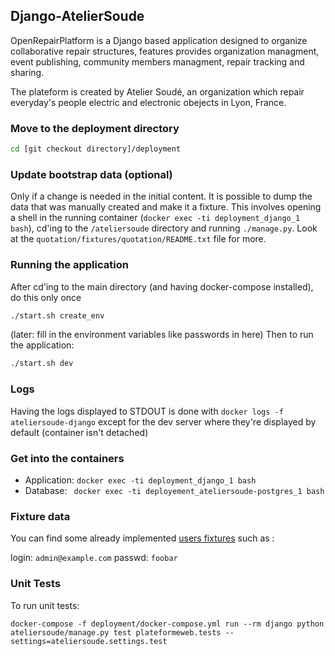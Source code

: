 ## Django-AtelierSoude

OpenRepairPlatform is a Django based application designed to organize collaborative repair structures, features provides organization managment, event publishing, community members managment, repair tracking and sharing.

The plateform is created by Atelier Soudé, an organization which repair everyday's people electric and electronic obejects in Lyon, France.

### Move to the deployment directory

```bash
cd [git checkout directory]/deployment
```

### Update bootstrap data (optional)

Only if a change is needed in the initial content. It is possible to dump the
data that was manually created and make it a fixture. This involves opening a
shell in the running container (`docker exec -ti deployment_django_1 bash`), cd'ing
to the `/ateliersoude` directory and running `./manage.py`. Look at the
`quotation/fixtures/quotation/README.txt` file for more.

### Running the application

After cd'ing to the main directory (and having docker-compose installed), do this only once
```bash
./start.sh create_env
```

(later: fill in the environment variables like passwords in here)
Then to run the application:

```bash
./start.sh dev
```

### Logs

Having the logs displayed to STDOUT is done with `docker logs -f ateliersoude-django`
except for the dev server where they're displayed by default (container isn't detached)

### Get into the containers

- Application:  `docker exec -ti deployment_django_1 bash`
- Database: ` docker exec -ti deployement_ateliersoude-postgres_1 bash`

### Fixture data

You can find some already implemented [users fixtures](users/fixtures/users/001_users.json) such as :

login: `admin@example.com`
passwd: `foobar`

### Unit Tests

To run unit tests:

`docker-compose -f deployment/docker-compose.yml run --rm django python ateliersoude/manage.py test plateformeweb.tests --settings=ateliersoude.settings.test`
